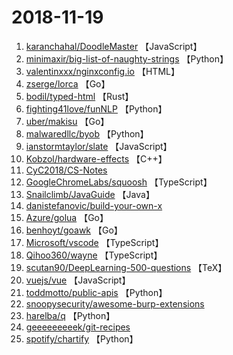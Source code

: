 # 2018-11-19

1. [karanchahal/DoodleMaster](https://github.com/karanchahal/DoodleMaster) 【JavaScript】
2. [minimaxir/big-list-of-naughty-strings](https://github.com/minimaxir/big-list-of-naughty-strings) 【Python】
3. [valentinxxx/nginxconfig.io](https://github.com/valentinxxx/nginxconfig.io) 【HTML】
4. [zserge/lorca](https://github.com/zserge/lorca) 【Go】
5. [bodil/typed-html](https://github.com/bodil/typed-html) 【Rust】
6. [fighting41love/funNLP](https://github.com/fighting41love/funNLP) 【Python】
7. [uber/makisu](https://github.com/uber/makisu) 【Go】
8. [malwaredllc/byob](https://github.com/malwaredllc/byob) 【Python】
9. [ianstormtaylor/slate](https://github.com/ianstormtaylor/slate) 【JavaScript】
10. [Kobzol/hardware-effects](https://github.com/Kobzol/hardware-effects) 【C++】
11. [CyC2018/CS-Notes](https://github.com/CyC2018/CS-Notes) 
12. [GoogleChromeLabs/squoosh](https://github.com/GoogleChromeLabs/squoosh) 【TypeScript】
13. [Snailclimb/JavaGuide](https://github.com/Snailclimb/JavaGuide) 【Java】
14. [danistefanovic/build-your-own-x](https://github.com/danistefanovic/build-your-own-x) 
15. [Azure/golua](https://github.com/Azure/golua) 【Go】
16. [benhoyt/goawk](https://github.com/benhoyt/goawk) 【Go】
17. [Microsoft/vscode](https://github.com/Microsoft/vscode) 【TypeScript】
18. [Qihoo360/wayne](https://github.com/Qihoo360/wayne) 【TypeScript】
19. [scutan90/DeepLearning-500-questions](https://github.com/scutan90/DeepLearning-500-questions) 【TeX】
20. [vuejs/vue](https://github.com/vuejs/vue) 【JavaScript】
21. [toddmotto/public-apis](https://github.com/toddmotto/public-apis) 【Python】
22. [snoopysecurity/awesome-burp-extensions](https://github.com/snoopysecurity/awesome-burp-extensions) 
23. [harelba/q](https://github.com/harelba/q) 【Python】
24. [geeeeeeeeek/git-recipes](https://github.com/geeeeeeeeek/git-recipes) 
25. [spotify/chartify](https://github.com/spotify/chartify) 【Python】
